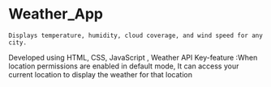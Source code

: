 # Weather_App
	Displays temperature, humidity, cloud coverage, and wind speed for any city.
  Developed using HTML, CSS,  JavaScript , Weather API 
  Key-feature :When location permissions are enabled in default mode, It can access your current location to display the weather for that location
